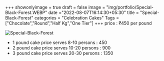 +++
showonlyimage = true
draft = false
image = "img/portfolio/Special-Black-Forest.WEBP"
date ="2022-08-07T16:14:30+05:30"
title = "Special-Black-Forest"
categories = "Celebration Cakes"
Tags = ["Chocolate","Round","Half Kg","One Tier"]
+++
price : ₹450 per pound
<!--more-->
![Special-Black-Forest](/img/portfolio/Special-Black-Forest.WEBP)
* 1 pound cake price serves 8-10 persons : 450
* 2 pound cake price serves 10-20 persons : 900
* 3 pound cake price serves 20-30 persons : 1350
